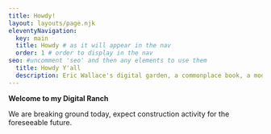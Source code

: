 ```yaml
---
title: Howdy!
layout: layouts/page.njk
eleventyNavigation:
  key: main
  title: Howdy # as it will appear in the nav
  order: 1 # order to display in the nav
seo: #uncomment 'seo' and then any elements to use them
  title: Howdy Y'all
  description: Eric Wallace's digital garden, a commonplace book, a modern day cabinet of curiosities.
---
```


**Welcome to my Digital Ranch**

We are breaking ground today, expect construction activity for the foreseeable future.
